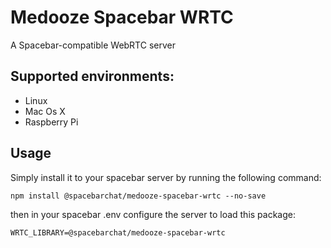 # Medooze Spacebar WRTC

A Spacebar-compatible WebRTC server

## Supported environments:

-   Linux
-   Mac Os X
-   Raspberry Pi

## Usage

Simply install it to your spacebar server by running the following command:

```
npm install @spacebarchat/medooze-spacebar-wrtc --no-save
```

then in your spacebar .env configure the server to load this package:

```
WRTC_LIBRARY=@spacebarchat/medooze-spacebar-wrtc
```
